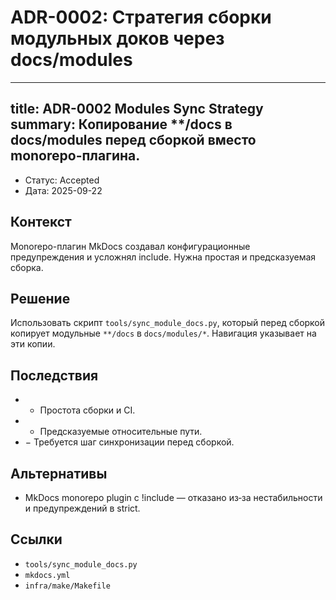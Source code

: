 # ADR-0002: Стратегия сборки модульных доков через docs/modules

---
title: ADR-0002 Modules Sync Strategy
summary: Копирование **/docs в docs/modules перед сборкой вместо monorepo-плагина.
---

- Статус: Accepted
- Дата: 2025-09-22

## Контекст
Monorepo-плагин MkDocs создавал конфигурационные предупреждения и усложнял include. Нужна простая и предсказуемая сборка.

## Решение
Использовать скрипт `tools/sync_module_docs.py`, который перед сборкой копирует модульные `**/docs` в `docs/modules/*`. Навигация указывает на эти копии.

## Последствия
- + Простота сборки и CI.
- + Предсказуемые относительные пути.
- − Требуется шаг синхронизации перед сборкой.

## Альтернативы
- MkDocs monorepo plugin с !include — отказано из‑за нестабильности и предупреждений в strict.

## Ссылки
- `tools/sync_module_docs.py`
- `mkdocs.yml`
- `infra/make/Makefile`
